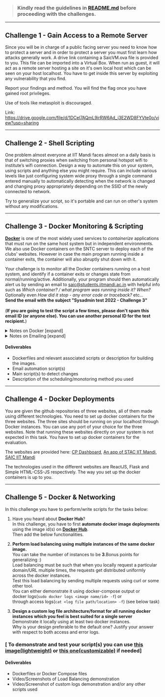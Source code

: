 >### Kindly read the guidelines in [**README.md**](https://github.com/saic-iitmandi/sysadmin-test/blob/main/2022/README.md) before proceeding with the challenges.
-----------------------------------------------------
## Challenge 1 - Gain Access to a Remote Server

Since you will be in charge of a public facing server you need to know how to protect a server and in order to protect a server you must first learn how attacks generally work. A drive link containing a SaicVM.ova file is provided to you. This file can be imported into a Virtual Box. When run as guest, it will act as a remote server hosting a site on it's own local host which can be seen on your host localhost. You have to get inside this server by exploiting any vulnerability that you find.

Report your findings and method. You will find the flag once you have gained root privileges.

Use of tools like metasploit is discouraged.

Link: https://drive.google.com/file/d/1DCeI7AQmL9irRW6Ad_j3E2WD8FYVte0o/view?usp=sharing

-----------------------------------------------------
## Challenge 2 - Shell Scripting

One problem almost everyone at IIT Mandi faces almost on a daily basis is that of switching proxies when switching from personal hotspot wifi to institute’s wifi connection. Design a way to automate this on your system, using scripts and anything else you might require. This can include various levels like just configuring system wide proxy through a single command entered manually to automatically detecting when the network is changed and changing proxy appropriately depending on the SSID of the newly connected to network.

Try to generalize your script, so it's portable and can run on other's system without any modifications.

-----------------------------------------------------
## Challenge 3 - Docker Monitoring & Scripting

[**Docker**](https://www.docker.com/resources/what-container/) is one of the most widely used services to _containerize_ applications that must run on the same host system but in independent environments. We also use Docker containers on the SNTC server to deploy each of the clubs' websites. However in case the main program running inside a container exits, the container will also abruptly shut down with it.

Your challenge is to monitor all the Docker containers running on a host system, and identify if a container exits or changes state from normal/running/active. Additionally, your program should then automatically alert us by sending an email to saic@students.iitmandi.ac.in with helpful info such as _Which container? / what program was running inside it? When?_ Optionally even _How did it stop - any error code or traceback?_ etc...<br>
**Send the email with the subject "Sysadmin test 2022 - Challenge 3"**
<br><br>
(**If you are going to test the script a few times, please don't spam this email ID (or anyone else). You can use another personal ID for the test recipient.**)

<details>
  <summary>Notes on Docker [expand]</summary>
  If you have never heard anything about how docker works before, here are 3 questions that may help guide you - <ul>
  <li>What is an <i>Image</i> vs. <i>Container</i> ?</li>
  <li>Virtual Environment (e.g. Python's venv or anaconda) <i>vs.</i> Container (Docker etc..) <i>vs.</i> a Virtual Machine (Oracle VBox, etc...)</li>
  <li>What is a <code>Dockerfile</code> ?</li>
  </ul>
  <p>We aren't asking you to deploy any specific service/container in this problem. You can create your own Docker images of any kind, or even just pull some from the <a href="https://hub.docker.com/search?q=">Docker Hub</a> and run those. Maybe you insert a script that automatically exits after some time, or you can stop the container manually during testing to check if your monitoring script works.</p>
</details>

<details>
  <summary>Notes on Emailing [expand]</summary>
  You will likely need credentials of a <i>trusted</i> SMTP server/relay to send email that will actually be accepted and downloaded to any inbox. You may use any service that is publicly available. There are free accounts on some mailing services that are feasible to create, or even Gmail allows you to use its SMTP relay, with some conditions. <b>Please do not allow your credentials to be leaked or appear in the code at any time, as you will need to make your Git repository public later! They can then be misused by anyone on the internet.</b> You can record a short video of the email script working and being received in your inbox so that we can see the script in action, or, instead document how to provide the credentials so that we can use our own and test it.
</details>


#### Deliverables
- Dockerfiles and relevant associated scripts or description for building the images.
- Email automation script(s)
- Main script(s) to detect changes
- Description of the scheduling/monotoring method you used

-----------------------------------------------------
## Challenge 4 - Docker Deployments
You are given the github repositories of three websites, all of them made using different technologies. You need to set up docker containers for the three websites. The three sites should be running on your localhost through Docker instances. You can use any port of your choice for the three websites. Note that running these websites directly on your system is not expected in this task. You have to set up docker containers for the evaluation.

The websites are provided here: [CP Dashboard](https://github.com/KamandPrompt/CP-Dashboard), [An app of STAC IIT Mandi](https://github.com/STAC-IITMandi/xray-burst-detection), [SAIC IIT Mandi](https://github.com/KamandPrompt/SAIC-Website)

The technologies used in the different websites are ReactJS, Flask and Simple HTML-CSS-JS respectively. The way you set up the docker containers is up to you.

-----------------------------------------------------
## Challenge 5 - Docker & Networking

In this challenge you have to perform/write scripts for the tasks below:<br>
1. Have you heard about **Docker Hub**?<br>
In this challenge, you have to first **automate docker image deployments** using the image id(s) on [**Docker Hub**](https://hub.docker.com/search?q=).<br>
Then add the below functionalities.

2. **Perform load balancing using multiple instances of the same docker image.**<br>
You can take the number of instances to be **3**.Bonus points for generalizing :)<br>
Load balancing must be such that when you locally request a particular domain/URL multiple times, the requests get distributed uniformly across the docker instances.<br>
Test this load balancing by sending multiple requests using curl or some other tool.<br>
You can either demonstrate it using docker-compose output or <br>
docker logs(`sudo docker logs <image name/id> -f`) or <br>
through access logs(`cat <log file path/location> -f`) (see below task)<br>

3. **Design a custom log file architecture/format for all running docker instances which you feel is best suited for a single server**<br>
Demonstrate it locally using at least two docker instances.<br>
Why is your design preferable to the default one? Justify your answer with respect to both access and error logs.<br>
### [ To demonstrate and test your script(s) you can use [this image(lightweight)](https://hub.docker.com/r/metavinayak/matrix) or [this one(customizable)](https://hub.docker.com/r/metavinayak/matrix-custom) if needed]

#### Deliverables
- Dockerfiles or Docker Compose files
- Video/Screenshots of Load Balancing demonstration
- Video/Screenshot of custom logs demonstration and/or any other scripts used
